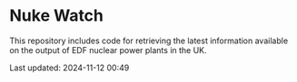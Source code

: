 # Nuke Watch

This repository includes code for retrieving the latest information available on the output of EDF nuclear power plants in the UK.

Last updated: 2024-11-12 00:49
